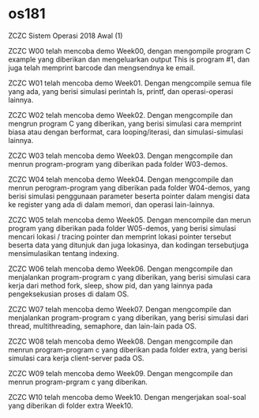 # os181
ZCZC Sistem Operasi 2018 Awal (1)

ZCZC W00 telah mencoba demo Week00, dengan mengompile program C example yang diberikan dan mengeluarkan output This is program #1, dan juga telah memprint barcode dan mengsendnya ke email.

ZCZC W01 telah mencoba demo Week01. Dengan mengcompile semua file yang ada, yang berisi simulasi perintah ls, printf, dan operasi-operasi lainnya.

ZCZC W02 telah mencoba demo Week02. Dengan mengcompile dan mengrun program C yang diberikan, yang berisi simulasi cara memprint biasa atau dengan berformat, cara looping/iterasi, dan simulasi-simulasi lainnya.

ZCZC W03 telah mencoba demo Week03. Dengan mengcompile dan menrun program-program yang diberikan pada folder W03-demos.

ZCZC W04 telah mencoba demo Week04. Dengan mengcompile dan menrun perogram-program yang diberikan pada folder W04-demos, yang berisi simulasi penggunaan parameter beserta pointer dalam mengisi data ke register yang ada di dalam memori, dan operasi lain-lainnya.

ZCZC W05 telah mencoba demo Week05. Dengan mencompile dan merun program yang diberikan pada folder W05-demos, yang berisi simulasi mencari lokasi / tracing pointer dan memprint lokasi pointer tersebut beserta data yang ditunjuk dan juga lokasinya, dan kodingan tersebutjuga mensimulasikan tentang indexing.

ZCZC W06 telah mencoba demo Week06. Dengan mengcompile dan menjalankan program-program c yang diberikan, yang berisi simulasi cara kerja dari method fork, sleep, show pid, dan yang lainnya pada pengeksekusian proses di dalam OS.

ZCZC W07 telah mencoba demo Week07. Dengan mengcompile dan menjalankan program-program c yang diberikan, yang berisi simulasi dari thread, multithreading, semaphore, dan lain-lain pada OS.

ZCZC W08 telah mencoba demo Week08. Dengan mengcompile dan menrun program-program c yang diberikan pada folder extra, yang berisi simulasi cara kerja client-server pada OS.

ZCZC W09 telah mencoba demo Week09. Dengan mengcompile dan menrun program-prgram c yang diberikan.

ZCZC W10 telah mencoba demo Week10. Dengan mengerjakan soal-soal yang diberikan di folder extra Week10.
